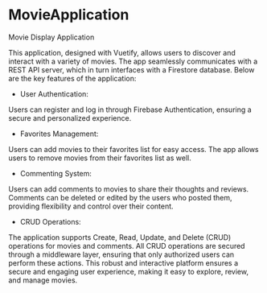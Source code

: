 # MovieApplication
Movie Display Application

This application, designed with Vuetify, allows users to discover and interact with a variety of movies. The app seamlessly communicates with a REST API server, which in turn interfaces with a Firestore database. Below are the key features of the application:

- User Authentication:

Users can register and log in through Firebase Authentication, ensuring a secure and personalized experience.

- Favorites Management:

Users can add movies to their favorites list for easy access.
The app allows users to remove movies from their favorites list as well.

- Commenting System:

Users can add comments to movies to share their thoughts and reviews.
Comments can be deleted or edited by the users who posted them, providing flexibility and control over their content.

- CRUD Operations:

The application supports Create, Read, Update, and Delete (CRUD) operations for movies and comments.
All CRUD operations are secured through a middleware layer, ensuring that only authorized users can perform these actions.
This robust and interactive platform ensures a secure and engaging user experience, making it easy to explore, review, and manage movies.


